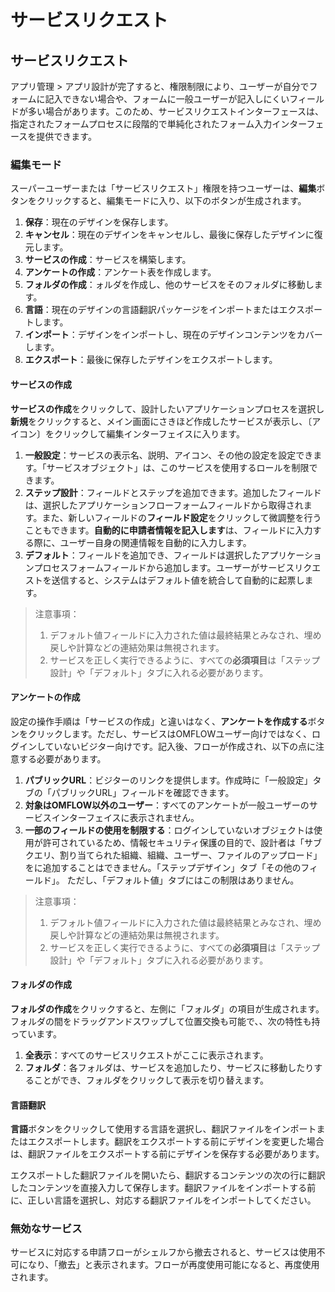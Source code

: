 # サービスリクエスト

## サービスリクエスト

アプリ管理 > アプリ設計が完了すると、権限制限により、ユーザーが自分でフォームに記入できない場合や、フォームに一般ユーザーが記入しにくいフィールドが多い場合があります。このため、サービスリクエストインターフェースは、指定されたフォームプロセスに段階的で単純化されたフォーム入力インターフェースを提供できます。

### 編集モード

スーパーユーザーまたは「サービスリクエスト」権限を持つユーザーは、**編集**ボタンをクリックすると、編集モードに入り、以下のボタンが生成されます。

1. **保存**：現在のデザインを保存します。
2. **キャンセル**：現在のデザインをキャンセルし、最後に保存したデザインに復元します。
3. **サービスの作成**：サービスを構築します。
4. **アンケートの作成**：アンケート表を作成します。
5. **フォルダの作成**：ォルダを作成し、他のサービスをそのフォルダに移動します。
6. **言語**：現在のデザインの言語翻訳パッケージをインポートまたはエクスポートします。
7. **インポート**：デザインをインポートし、現在のデザインコンテンツをカバーします。
8. **エクスポート**：最後に保存したデザインをエクスポートします。

#### サービスの作成

**サービスの作成**をクリックして、設計したいアプリケーションプロセスを選択し**新規**をクリックすると、メイン画面にさきほど作成したサービスが表示し、〔アイコン〕をクリックして編集インターフェイスに入ります。

1. **一般設定**：サービスの表示名、説明、アイコン、その他の設定を設定できます。「サービスオブジェクト」は、このサービスを使用するロールを制限できます。
2. **ステップ設計**：フィールドとステップを追加できます。追加したフィールドは、選択したアプリケーションフローフォームフィールドから取得されます。また、新しいフィールドの**フィールド設定**をクリックして微調整を行うこともできます。**自動的に申請者情報を記入します**は、フィールドに入力する際に、ユーザー自身の関連情報を自動的に入力します。
3. **デフォルト**：フィールドを追加でき、フィールドは選択したアプリケーションプロセスフォームフィールドから追加します。ユーザーがサービスリクエストを送信すると、システムはデフォルト値を統合して自動的に起票します。

> 注意事項：
>
> 1. デフォルト値フィールドに入力された値は最終結果とみなされ、埋め戻しや計算などの連結効果は無視されます。
> 2. サービスを正しく実行できるように、すべての**必須項目**は「ステップ設計」や「デフォルト」タブに入れる必要があります。

#### アンケートの作成

設定の操作手順は「サービスの作成」と違いはなく、**アンケートを作成する**ボタンをクリックします。ただし、サービスはOMFLOWユーザー向けではなく、ログインしていないビジター向けです。記入後、フローが作成され、以下の点に注意する必要があります。

1. **パブリックURL**：ビジターのリンクを提供します。作成時に「一般設定」タブの「パブリックURL」フィールドを確認できます。
2. **対象はOMFLOW以外のユーザー**：すべてのアンケートが一般ユーザーのサービスインターフェイスに表示されません。
3. **一部のフィールドの使用を制限する**：ログインしていないオブジェクトは使用が許可されているため、情報セキュリティ保護の目的で、設計者は「サブクエリ、割り当てられた組織、組織、ユーザー、ファイルのアップロード」をに追加することはできません。「ステップデザイン」タブ「その他のフィールド」。 ただし、「デフォルト値」タブにはこの制限はありません。

> 注意事項：
>
> 1. デフォルト値フィールドに入力された値は最終結果とみなされ、埋め戻しや計算などの連結効果は無視されます。
> 2. サービスを正しく実行できるように、すべての**必須項目**は「ステップ設計」や「デフォルト」タブに入れる必要があります。

#### フォルダの作成

**フォルダの作成**をクリックすると、左側に「フォルダ」の項目が生成されます。フォルダの間をドラッグアンドスワップして位置交換も可能で、、次の特性も持っています。

1. **全表示**：すべてのサービスリクエストがここに表示されます。
2. **フォルダ**：各フォルダは、サービスを追加したり、サービスに移動したりすることができ、フォルダをクリックして表示を切り替えます。

#### 言語翻訳

**言語**ボタンをクリックして使用する言語を選択し、翻訳ファイルをインポートまたはエクスポートします。翻訳をエクスポートする前にデザインを変更した場合は、翻訳ファイルをエクスポートする前にデザインを保存する必要があります。

エクスポートした翻訳ファイルを開いたら、翻訳するコンテンツの次の行に翻訳したコンテンツを直接入力して保存します。翻訳ファイルをインポートする前に、正しい言語を選択し、対応する翻訳ファイルをインポートしてください。

### 無効なサービス

サービスに対応する申請フローがシェルフから撤去されると、サービスは使用不可になり、「撤去」と表示されます。フローが再度使用可能になると、再度使用されます。

